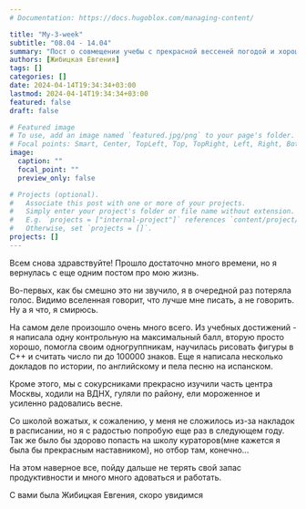 ```yaml
---
# Documentation: https://docs.hugoblox.com/managing-content/

title: "My-3-week"
subtitle: "08.04 - 14.04"
summary: "Пост о совмещении учебы с прекрасной вессеней погодой и хорошим настроением"
authors: [Жибицкая Евгения]
tags: []
categories: []
date: 2024-04-14T19:34:34+03:00
lastmod: 2024-04-14T19:34:34+03:00
featured: false
draft: false

# Featured image
# To use, add an image named `featured.jpg/png` to your page's folder.
# Focal points: Smart, Center, TopLeft, Top, TopRight, Left, Right, BottomLeft, Bottom, BottomRight.
image:
  caption: ""
  focal_point: ""
  preview_only: false

# Projects (optional).
#   Associate this post with one or more of your projects.
#   Simply enter your project's folder or file name without extension.
#   E.g. `projects = ["internal-project"]` references `content/project/deep-learning/index.md`.
#   Otherwise, set `projects = []`.
projects: []
---
```

Всем снова здравствуйте! Прошло достаточно много времени, но я вернулась с еще одним постом про мою жизнь. 

Во-первых, как бы смешно это ни звучило, я в очередной раз потеряла голос. Видимо вселенная говорит, что лучше мне писать, а не говорить. Ну а я что, я смирюсь.

На самом деле произошло очень много всего. Из учебных достижений - я написала одну контрольную на максимальный балл, вторую просто хорошо, помогла своим одногруппникам, научилась рисовать фигуры в С++ и считать число пи до 100000 знаков. Еще я написала несколько докладов по истории, по английскому и пела песню на испанском.

Кроме этого, мы с сокурсниками прекрасно изучили часть центра Москвы, ходили на ВДНХ, гуляли по району, ели мороженное и усиленно радовались весне.

Со школой вожатых, к сожалению, у меня не сложилось из-за накладок в расписании, но я с радостью попробую еще раз в следующем году. Так же было бы здорово попасть на школу кураторов(мне кажется я была бы прекрасным наставником), но отбор там, конечно...

На этом наверное все, пойду дальше не терять свой запас продуктивности и много много адоваться и работать.

С вами была Жибицкая Евгения, скоро увидимся


